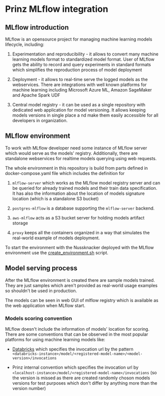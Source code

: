 # Prinz MLflow integration

## MLflow introduction

MLflow is an opensource project for managing machine learning models lifecycle, including:

1. Experimentation and reproducibility - it allows to convert many machine learning models 
   format to standardized model format. User of MLflow gets the ability to record and query
   experiments in standard formats which simplifies the reproduction process of model 
   deployment

2. Deployment - it allows to real-time serve the logged models as the webservices. 
   There are integrations with well known platforms for machine learning including 
   Microsoft Azure ML, Amazon SageMaker and Apache Spark UDF 

3. Central model registry - it can be used as a single repository with dedicated web 
   application for model versioning. It allows keeping models versions in single place a
   nd make them easily accessible for all developers in organization.

## MLflow environment

To work with MLflow developer need some instance of MLflow server which would serve as 
the models' registry. Additionally, there are standalone webservices for realtime models
querying using web requests.

The whole environment in this repository is build from parts defined in docker-compose.yaml
file which includes the definition for

1. `mlflow-server` which works as the MLflow model registry server and can be queried for
   already trained models and their train data specification. It has also the information 
   about the location of models signature location (which is a standalone S3 bucket)

2. `postgres-mlflow` is a database supporting the `mlflow-server` backend.

3. `aws-mlflow` acts as a S3 bucket server for holding models artifact storage

4. `proxy` keeps all the containers organized in a way that simulates the real-world
   example of models deployment.

To start the environment with the Nussknacker deployed with the MLflow environment
use the [create_environment.sh](../dev-environment/create_environment.sh) script. 

## Model serving process

After the MLflow environment is created there are sample models trained. They are just 
samples which aren't provided as real-world usage examples so shouldn't be used in production.

The models can be seen in web GUI of mlflow registry which is available as the web application
when MLflow start. 

### Models scoring convention

MLflow doesn't include the information of models' location for scoring. There are some conventions
that can be observed in the most popular platforms for using machine learning models like:

- [Databricks](https://docs.databricks.com/applications/mlflow/model-serving.html) which specifies
the invocation url by the pattern `<databricks-instance>/model/<registered-model-name>/<model-version>/invocations`
  
- Prinz internal convention which specifies the invocation url by `<localhost-instance>/model/<registered-model-name>/invocations`
  (so the version is missed as there are created randomly choson models versions for test purposes which
  don't differ by anything more than the version number)
